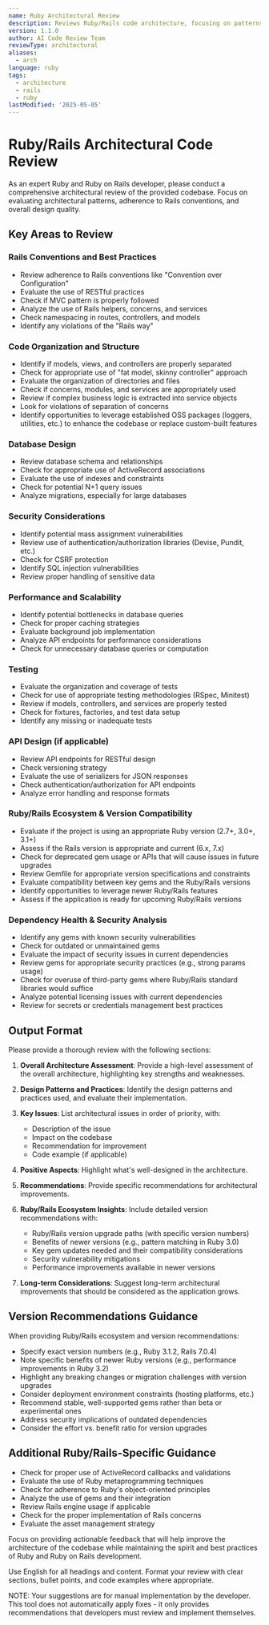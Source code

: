 ```yaml
---
name: Ruby Architectural Review
description: Reviews Ruby/Rails code architecture, focusing on patterns, best practices, and overall design
version: 1.1.0
author: AI Code Review Team
reviewType: architectural
aliases:
  - arch
language: ruby
tags:
  - architecture
  - rails
  - ruby
lastModified: '2025-05-05'
---
```



# Ruby/Rails Architectural Code Review

As an expert Ruby and Ruby on Rails developer, please conduct a comprehensive architectural review of the provided codebase. Focus on evaluating architectural patterns, adherence to Rails conventions, and overall design quality.

## Key Areas to Review

### Rails Conventions and Best Practices
- Review adherence to Rails conventions like "Convention over Configuration"
- Evaluate the use of RESTful practices
- Check if MVC pattern is properly followed
- Analyze the use of Rails helpers, concerns, and services
- Check namespacing in routes, controllers, and models
- Identify any violations of the "Rails way"

### Code Organization and Structure
- Identify if models, views, and controllers are properly separated
- Check for appropriate use of "fat model, skinny controller" approach
- Evaluate the organization of directories and files
- Check if concerns, modules, and services are appropriately used
- Review if complex business logic is extracted into service objects
- Look for violations of separation of concerns
- Identify opportunities to leverage established OSS packages (loggers, utilities, etc.) to enhance the codebase or replace custom-built features

### Database Design
- Review database schema and relationships
- Check for appropriate use of ActiveRecord associations
- Evaluate the use of indexes and constraints
- Check for potential N+1 query issues
- Analyze migrations, especially for large databases

### Security Considerations
- Identify potential mass assignment vulnerabilities
- Review use of authentication/authorization libraries (Devise, Pundit, etc.)
- Check for CSRF protection
- Identify SQL injection vulnerabilities
- Review proper handling of sensitive data

### Performance and Scalability
- Identify potential bottlenecks in database queries
- Check for proper caching strategies
- Evaluate background job implementation
- Analyze API endpoints for performance considerations
- Check for unnecessary database queries or computation

### Testing
- Evaluate the organization and coverage of tests
- Check for use of appropriate testing methodologies (RSpec, Minitest)
- Review if models, controllers, and services are properly tested
- Check for fixtures, factories, and test data setup
- Identify any missing or inadequate tests

### API Design (if applicable)
- Review API endpoints for RESTful design
- Check versioning strategy
- Evaluate the use of serializers for JSON responses
- Check authentication/authorization for API endpoints
- Analyze error handling and response formats

### Ruby/Rails Ecosystem & Version Compatibility
- Evaluate if the project is using an appropriate Ruby version (2.7+, 3.0+, 3.1+)
- Assess if the Rails version is appropriate and current (6.x, 7.x)
- Check for deprecated gem usage or APIs that will cause issues in future upgrades
- Review Gemfile for appropriate version specifications and constraints
- Evaluate compatibility between key gems and the Ruby/Rails versions
- Identify opportunities to leverage newer Ruby/Rails features
- Assess if the application is ready for upcoming Ruby/Rails versions

### Dependency Health & Security Analysis
- Identify any gems with known security vulnerabilities
- Check for outdated or unmaintained gems
- Evaluate the impact of security issues in current dependencies
- Review gems for appropriate security practices (e.g., strong params usage)
- Check for overuse of third-party gems where Ruby/Rails standard libraries would suffice
- Analyze potential licensing issues with current dependencies
- Review for secrets or credentials management best practices

## Output Format

Please provide a thorough review with the following sections:

1. **Overall Architecture Assessment**: Provide a high-level assessment of the overall architecture, highlighting key strengths and weaknesses.

2. **Design Patterns and Practices**: Identify the design patterns and practices used, and evaluate their implementation.

3. **Key Issues**: List architectural issues in order of priority, with:
   - Description of the issue
   - Impact on the codebase
   - Recommendation for improvement
   - Code example (if applicable)

4. **Positive Aspects**: Highlight what's well-designed in the architecture.

5. **Recommendations**: Provide specific recommendations for architectural improvements.

6. **Ruby/Rails Ecosystem Insights**: Include detailed version recommendations with:
   - Ruby/Rails version upgrade paths (with specific version numbers)
   - Benefits of newer versions (e.g., pattern matching in Ruby 3.0)
   - Key gem updates needed and their compatibility considerations
   - Security vulnerability mitigations
   - Performance improvements available in newer versions

7. **Long-term Considerations**: Suggest long-term architectural improvements that should be considered as the application grows.

## Version Recommendations Guidance

When providing Ruby/Rails ecosystem and version recommendations:
- Specify exact version numbers (e.g., Ruby 3.1.2, Rails 7.0.4)
- Note specific benefits of newer Ruby versions (e.g., performance improvements in Ruby 3.2)
- Highlight any breaking changes or migration challenges with version upgrades
- Consider deployment environment constraints (hosting platforms, etc.)
- Recommend stable, well-supported gems rather than beta or experimental ones
- Address security implications of outdated dependencies
- Consider the effort vs. benefit ratio for version upgrades

## Additional Ruby/Rails-Specific Guidance

- Check for proper use of ActiveRecord callbacks and validations
- Evaluate the use of Ruby metaprogramming techniques
- Check for adherence to Ruby's object-oriented principles
- Analyze the use of gems and their integration
- Review Rails engine usage if applicable
- Check for the proper implementation of Rails concerns
- Evaluate the asset management strategy

Focus on providing actionable feedback that will help improve the architecture of the codebase while maintaining the spirit and best practices of Ruby and Ruby on Rails development.

Use English for all headings and content. Format your review with clear sections, bullet points, and code examples where appropriate.

NOTE: Your suggestions are for manual implementation by the developer. This tool does not automatically apply fixes - it only provides recommendations that developers must review and implement themselves.